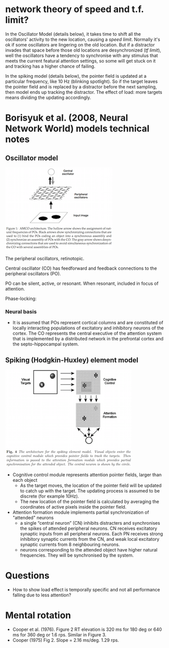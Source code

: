 network theory of speed and t.f. limit?
==============

In the Oscillator Model (details below), it takes time to shift all the oscillators' activity to the new location, causing a *speed limit*. Normally it's ok if some oscillators are lingering on the old location. But if a distractor invades that space before those old locations are desynchronized (*tf limit*), well the oscillators have a tendency to synchronise with any stimulus that meets the current featural attention settings, so some will get stuck on it and tracking has a higher chance of failing.

In the spiking model (details below), the pointer field is updated at a particular frequency, like 10 Hz (blinking spotlight). So if the target leaves the pointer field and is replaced by a distractor before the next sampling, then model ends up tracking the distractor. The effect of load: more targets means dividing the updating accordingly.

# Borisyuk et al. (2008, Neural Network World) models technical notes

## Oscillator model

![KazanovichBorisyuk2006](KazanovichBorisyuk2006.png
 "KazanovichBorisyuk2006")
 
The peripheral oscillators, retinotopic.

Central oscillator (CO) has feedforward and feedback connections to the peripheral oscillators (PO).

PO can be silent, active, or resonant. When resonant, included in focus of attention.

Phase-locking: 

### Neural basis

- It is assumed that POs represent cortical columns and are constituted
  of locally interacting populations of excitatory and inhibitory
  neurons of the cortex. The CO represents the central executive of the
  attention system that is implemented by a distributed network in the
  prefrontal cortex and the septo-hippocampal system. 

## Spiking (Hodgkin-Huxley) element model

![BorisyukNetwork](BorisyukEtAl2008Fig4.png
 "")

- Cognitive control module represents attention pointer fields, larger than each object
  - As the target moves, the location of the pointer field will be updated to catch up with the target. The updating process is assumed to be discrete (for example 10Hz). 
  - The new location of the pointer field is calculated by averaging the coordinates of active pixels inside the pointer field.
- Attention formation module implements partial synchronization of "attended" neurons
  - a single “central neuron” (CN) inhibits distracters and synchronises the spikes of attended peripheral neurons. CN receives excitatory synaptic inputs from all peripheral neurons. Each PN receives strong inhibitory synaptic currents from the CN, and weak local excitatory synaptic currents from 8 neighbouring neurons.
  - neurons corresponding to the attended object have higher natural frequencies. They will be synchronised by the system. 

# Questions

- How to show load effect is temporally specific and not all performance falling due to less attention?

# Mental rotation

- Cooper et al. (1976). Figure 2 RT elevation is 320 ms for 180 deg or 640 ms for 360 deg or 1.6 rps. Similar in Figure 3.
- Cooper (1975) Fig 2. Slope = 2.16 ms/deg.  1.29 rps.